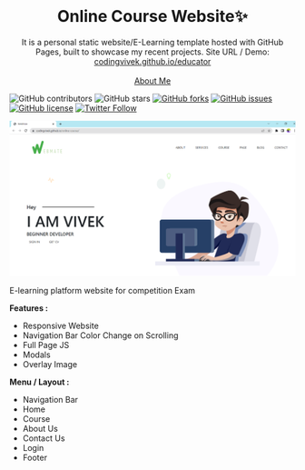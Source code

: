 <!-- PROJECT LOGO -->
<br />
<p align="center">
  <h1 align="center">Online Course Website✨</h1>

  <p align="center">
    It is a personal static website/E-Learning template hosted with GitHub Pages, built to showcase my recent projects. Site URL / Demo: 
    <a href="https://codingvivek.github.io/educator/">codingvivek.github.io/educator</a>
    <br />
    <br />
    <a href="https://codingvivek.github.io">About Me</a>
  </p>
</p>

![GitHub contributors](https://img.shields.io/github/contributors/codingvivek/portfolio?color=ffcc66&style=for-the-badge)
![GitHub stars](https://img.shields.io/github/stars/codingvivek/portfolio?color=ffcc66&style=for-the-badge)
[![GitHub forks](https://img.shields.io/github/forks/codingvivek/portfolio?style=for-the-badge)](https://github.com/codingvivek/star_book/network)
[![GitHub issues](https://img.shields.io/github/issues/codingvivek/portfolio?color=ffcc66&style=for-the-badge)](https://github.com/codingvivek/star_book/issues)
[![GitHub license](https://img.shields.io/github/license/codingvivek/portfolio?style=for-the-badge)](https://github.com/codingvivek/home/blob/master/LICENSE)
[![Twitter Follow](https://img.shields.io/twitter/follow/codingvivek?color=ffcc66&logo=twitter&logoColor=ffffff&style=for-the-badge)](https://twitter.com/codingvivek)

[![Site preview](/img/home.png)](https://codingvivek.github.io/educator/)


E-learning platform website for competition Exam

**Features :**

- Responsive Website
- Navigation Bar Color Change on Scrolling
- Full Page JS
- Modals
- Overlay Image

**Menu / Layout :**

- Navigation Bar
- Home
- Course
- About Us
- Contact Us
- Login
- Footer
